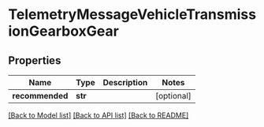 # TelemetryMessageVehicleTransmissionGearboxGear

## Properties
Name | Type | Description | Notes
------------ | ------------- | ------------- | -------------
**recommended** | **str** |  | [optional] 

[[Back to Model list]](../../README.md#documentation-for-models) [[Back to API list]](../../README.md#documentation-for-api-endpoints) [[Back to README]](../../README.md)


